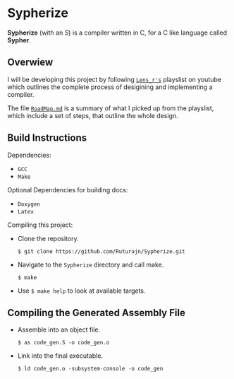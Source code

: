# Sypherize

**Sypherize** (with an *S*) is a compiler written in C, for a C like language
called **Sypher**.

## Overwiew

I will be developing this project by following
[`Lens_r's`](https://www.youtube.com/playlist?list=PLysa8wRFCssxGKj_RxBWr3rwmjEYlJIpa)
playslist on youtube which outlines the complete process
of desigining and implementing a compiler.

The file [`RoadMap.md`](https://github.com/Ruturajn/Sypherize/blob/main/RoadMap.md)
is a summary of what I picked up from the playslist, which include a set of
steps, that outline the whole design.

## Build Instructions

Dependencies:
- `GCC`
- `Make`

Optional Dependencies for building docs:
- `Doxygen`
- `Latex`

Compiling this project:

- Clone the repository.
  ```
  $ git clone https://github.com/Ruturajn/Sypherize.git
  ```
- Navigate to the `Sypherize` directory and call make.
  ```
  $ make
  ```
- Use `$ make help` to look at available targets.

## Compiling the Generated Assembly File

- Assemble into an object file.
  ```
  $ as code_gen.S -o code_gen.o
  ```
- Link into the final executable.
  ```
  $ ld code_gen.o -subsystem-console -o code_gen
  ```
